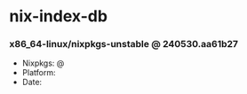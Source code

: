 # nix-index-db
### x86_64-linux/nixpkgs-unstable @ 240530.aa61b27
- Nixpkgs: @[](https://github.com/NixOS/nixpkgs/commit/aa61b27554a5fc282758bf0324781e3464ef2cde)
- Platform: 
- Date: 
